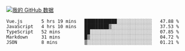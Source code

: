 [![我的 GitHub 数据](https://github-readme-stats.vercel.app/api?username=unbrain&?theme=dark)]()

<!--START_SECTION:waka-->
```text
Vue.js       5 hrs 19 mins   ████████████░░░░░░░░░░░░░   47.88 % 
JavaScript   4 hrs 10 mins   █████████▒░░░░░░░░░░░░░░░   37.53 % 
TypeScript   52 mins         ██░░░░░░░░░░░░░░░░░░░░░░░   07.85 % 
Markdown     31 mins         █▒░░░░░░░░░░░░░░░░░░░░░░░   04.72 % 
JSON         8 mins          ▒░░░░░░░░░░░░░░░░░░░░░░░░   01.21 % 
```
<!--END_SECTION:waka-->
